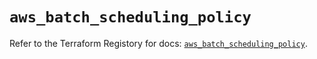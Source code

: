 # `aws_batch_scheduling_policy`

Refer to the Terraform Registory for docs: [`aws_batch_scheduling_policy`](https://registry.terraform.io/providers/hashicorp/aws/4.66.1/docs/resources/batch_scheduling_policy).
